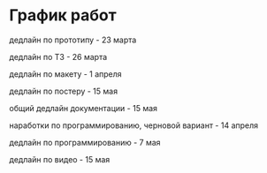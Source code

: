 # График работ

дедлайн по прототипу - 23 марта

дедлайн по ТЗ - 26 марта

дедлайн по макету - 1 апреля

дедлайн по постеру - 15 мая

общий дедлайн документации - 15 мая

наработки по программированию, черновой вариант - 14 апреля

дедлайн по программированию - 7 мая

дедлайн по видео - 15 мая

